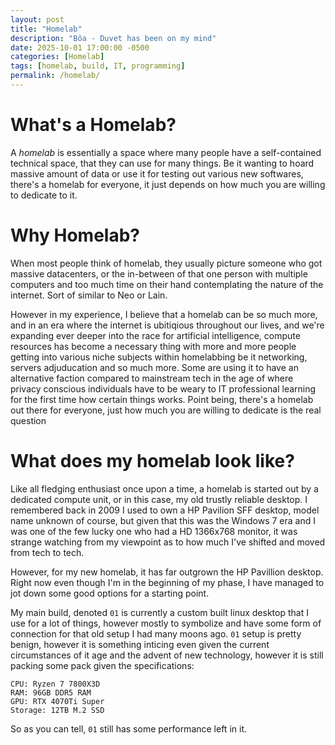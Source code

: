 ```yaml
---
layout: post
title: "Homelab"
description: "Bôa - Duvet has been on my mind"
date: 2025-10-01 17:00:00 -0500
categories: [Homelab]
tags: [homelab, build, IT, programming]
permalink: /homelab/
---
```


# What's a Homelab? 

A *homelab* is essentially a space where many people have a self-contained technical space, that they can use for many things. Be it wanting to hoard massive amount of data or use it for testing out various new softwares, there's a homelab for everyone, it just depends on how much you are willing to dedicate to it.  

# Why Homelab? 

When most people think of homelab, they usually picture someone who got massive datacenters, or the in-between of that one person with multiple computers and too much time on their hand contemplating the nature of the internet. Sort of similar to Neo or Lain. 

However in my experience, I believe that a homelab can be so much more, and in an era where the internet is ubitiqious throughout our lives, and we're expanding ever deeper into the race for artificial intelligence, compute resources has become a necessary thing with more and more people getting into various niche subjects within homelabbing be it networking, servers adjuducation and so much more. Some are using it to have an alternative faction compared to mainstream tech in the age of where privacy conscious individuals have to be weary to IT professional learning for the first time how certain things works. Point being, there's a homelab out there for everyone, just how much you are willing to dedicate is the real question

# What does my homelab look like?

Like all fledging enthusiast once upon a time, a homelab is started out by a dedicated compute unit, or in this case, my old trustly reliable desktop. I remembered back in 2009 I used to own a HP Pavilion SFF desktop, model name unknown of course, but given that this was the Windows 7 era and I was one of the few lucky one who had a HD 1366x768 monitor, it was strange watching from my viewpoint as to how much I've shifted and moved from tech to tech. 

However, for my new homelab, it has far outgrown the HP Pavillion desktop. Right now even though I'm in the beginning of my phase, I have managed to jot down some good options for a starting point. 

My main build, denoted `01` is currently a custom built linux desktop that I use for a lot of things, however mostly to symbolize and have some form of connection for that old setup I had many moons ago. `01` setup is pretty benign, however it is something inticing even given the current circumstances of it age and the advent of new technology, however it is still packing some pack given the specifications: 

```
CPU: Ryzen 7 7800X3D
RAM: 96GB DDR5 RAM
GPU: RTX 4070Ti Super
Storage: 12TB M.2 SSD
```

So as you can tell, `01` still has some performance left in it. 
